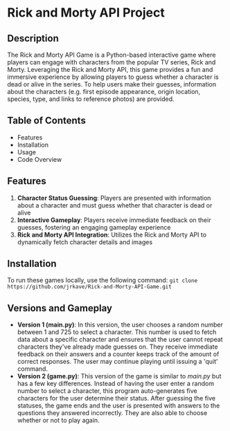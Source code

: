 # Rick and Morty API Project
## Description
The Rick and Morty API Game is a Python-based interactive game where players can engage with characters from the popular TV series, Rick and Morty. Leveraging the Rick and Morty API, this game provides a fun and immersive experience by allowing players to guess whether a character is dead or alive in the series. To help users make their guesses, information about the characters (e.g. first episode appearance, origin location, species, type, and links to reference photos) are provided. 

## Table of Contents
- Features
- Installation
- Usage
- Code Overview

## Features
1. **Character Status Guessing**: Players are presented with information about a character and must guess whether that character is dead or alive
2. **Interactive Gameplay**: Players receive immediate feedback on their guesses, fostering an engaging gameplay experience
3. **Rick and Morty API Integration**: Utilizes the Rick and Morty API to dynamically fetch character details and images

## Installation
To run these games locally, use the following command: `git clone https://github.com/jrkave/Rick-and-Morty-API-Game.git`

## Versions and Gameplay
- **Version 1 (main.py)**: In this version, the user chooses a random number between 1 and 725 to select a character. This number is used to fetch data about a specific character and ensures that the user cannot repeat characters they've already made guesses on. They receive immediate feedback on their answers and a counter keeps track of the amount of correct responses. The user may continue playing until issuing a 'quit' command.
- **Version 2 (game.py)**: This version of the game is similar to _main.py_ but has a few key differences. Instead of having the user enter a random number to select a character, this program auto-generates five characters for the user determine their status. After guessing the five statuses, the game ends and the user is presented with answers to the questions they answered incorrectly. They are also able to choose whether or not to play again.
